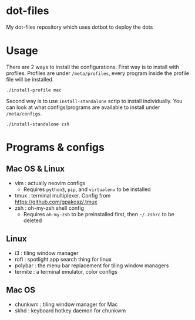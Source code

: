 # dot-files
My dot-files repository which uses dotbot to deploy the dots

# Usage
There are 2 ways to install the configurations. First way is to install with profiles. Profiles are under `/meta/profiles`, every program inside the profile file will be installed.

`./install-profile mac`

Second way is to use `install-standalone` scrip to install individually. You can look at what configs/programs are available to install under `/meta/configs`.

`./install-standalone zsh`


# Programs & configs

## Mac OS & Linux
- vim : actually neovim configs
    - Requires `python3`, `pip`, and `virtualenv` to be installed
- tmux : terminal multiplexer. Config from https://github.com/gpakosz/.tmux
- zsh : oh-my-zsh shell config
    - Requires `oh-my-zsh` to be preinstalled first, then `~/.zshrc` to be deleted

## Linux
- i3 : tiling window manager
- rofi : spotlight app search thing for linux
- polybar : the menu bar replacement for tiling window managers
- termite : a terminal emulator, color configs

## Mac OS
- chunkwm : tiling window manager for Mac
- skhd : keyboard hotkey daemon for chunkwm

